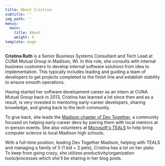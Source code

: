```yaml
---
title: About Cristina
subtitle: ''
img_path: ''
menus:
  main:
    title: About
    weight: 4
template: page
---
```


**Cristina Ruth** is a Senior Business Systems Consultant and Tech Lead at CUNA Mutual Group in Madison, WI. In this role, she consults with internal business customers to develop internal software solutions from idea to implementation. This typically includes leading and guiding a team of developers to get projects completed to the finish line and establish stability to ensure smooth operations. 

Having started her software development career as an intern at CUNA Mutual Group back in 2013, Cristina has learned a lot since then and as a result, is very invested in mentoring early-career developers, sharing knowledge, and giving back to the tech community.

To give back, she leads the [Madison chapter of Dev Together](https://meetup.com/devtogethermad), a community focused on helping early-career devs by pairing them with local mentors at in-person events. She also volunteers at [Microsoft's TEALS](https://www.microsoft.com/en-us/teals) to help bring computer science to local Madison high schools.

With a full-time position, leading Dev Together Madison, helping with TEALS and managing a family of 5 (1 kid + 2 pets), Cristina has a lot on her plate. To keep from going crazy, she utilizes productivity/organization tools/processes which she'll be sharing in her blog posts.